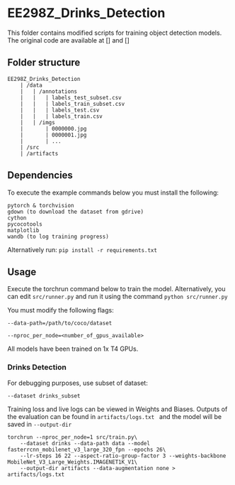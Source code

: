 # EE298Z_Drinks_Detection

This folder contains modified scripts for training object detection models. The original code are available at [] and []

## Folder structure

```
EE298Z_Drinks_Detection
    | /data
    |   | /annotations
    |   |   | labels_test_subset.csv
    |   |   | labels_train_subset.csv
    |   |   | labels_test.csv
    |   |   | labels_train.csv
    |   | /imgs
    |       | 0000000.jpg
    |       | 0000001.jpg
    |       | ...
    | /src
    | /artifacts
```

## Dependencies

To execute the example commands below you must install the following:

```
pytorch & torchvision
gdown (to download the dataset from gdrive)
cython
pycocotools
matplotlib
wandb (to log training progress)
```
Alternatively run:
`pip install -r requirements.txt`


## Usage
Execute the torchrun command below to train the model. Alternatively, you can edit  `src/runner.py` and run it using the command `python src/runner.py`

You must modify the following flags:

`--data-path=/path/to/coco/dataset`

`--nproc_per_node=<number_of_gpus_available>`

All models have been trained on 1x T4 GPUs. 

### Drinks Detection
For debugging purposes, use subset of dataset:

`--dataset drinks_subset`

Training loss and live logs can be viewed in Weights and Biases. Outputs of the evaluation can be found in `artifacts/logs.txt ` and the model will be saved in `--output-dir`

```
torchrun --nproc_per_node=1 src/train.py\
    --dataset drinks --data-path data --model fasterrcnn_mobilenet_v3_large_320_fpn --epochs 26\
    --lr-steps 16 22 --aspect-ratio-group-factor 3 --weights-backbone MobileNet_V3_Large_Weights.IMAGENET1K_V1\
    --output-dir artifacts --data-augmentation none > artifacts/logs.txt
```